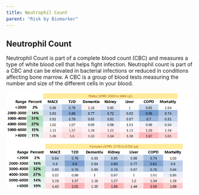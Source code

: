 ```yaml
---
title: Neutrophil Count
parent: "Risk by Biomarker"
---
```



## Neutrophil Count


Neutrophil Count is part of a complete blood count (CBC) and measures a type of white blood cell that helps fight infection. Neutrophil count is part of a CBC and can be elevated in bacterial infections or reduced in conditions affecting bone marrow. A CBC is a group of blood tests measuring the number and size of the different cells in your blood.


![Neutrophil Countrr](/assets/images/rr_neutrophils.png)




